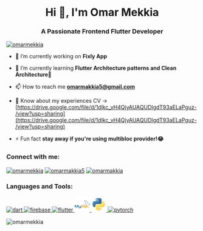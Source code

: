 <h1 align="center">Hi 👋, I'm Omar Mekkia</h1>
<h3 align="center">A Passionate Frontend Flutter Developer</h3>

<p align="left"> <a href="https://github.com/ryo-ma/github-profile-trophy"><img src="https://github-profile-trophy.vercel.app/?username=omarmekkia" alt="omarmekkia" /></a> </p>

- 🔭 I’m currently working on **Fixly App**

- 🌱 I’m currently learning **Flutter Architecture patterns and Clean Architecture🤍**

- 📫 How to reach me **omarmakkia5@gmail.com**

- 📄 Know about my experiences CV -> [https://drive.google.com/file/d/1dlkc_vH4QjyAUAQUDlgdT93aELaPguz-/view?usp=sharing](https://drive.google.com/file/d/1dlkc_vH4QjyAUAQUDlgdT93aELaPguz-/view?usp=sharing)

- ⚡ Fun fact **stay away if you're using multibloc provider!😂**

<h3 align="left">Connect with me:</h3>
<p align="left">
<a href="https://linkedin.com/in/omarmekkia" target="blank"><img align="center" src="https://raw.githubusercontent.com/rahuldkjain/github-profile-readme-generator/master/src/images/icons/Social/linked-in-alt.svg" alt="omarmekkia" height="30" width="40" /></a>
<a href="https://www.hackerrank.com/omarmakkia5" target="blank"><img align="center" src="https://raw.githubusercontent.com/rahuldkjain/github-profile-readme-generator/master/src/images/icons/Social/hackerrank.svg" alt="omarmakkia5" height="30" width="40" /></a>
<a href="https://codeforces.com/profile/omarmakkia" target="blank"><img align="center" src="https://raw.githubusercontent.com/rahuldkjain/github-profile-readme-generator/master/src/images/icons/Social/codeforces.svg" alt="omarmakkia" height="30" width="40" /></a>
</p>

<h3 align="left">Languages and Tools:</h3>
<p align="left"> <a href="https://dart.dev" target="_blank" rel="noreferrer"> <img src="https://www.vectorlogo.zone/logos/dartlang/dartlang-icon.svg" alt="dart" width="40" height="40"/> </a> <a href="https://firebase.google.com/" target="_blank" rel="noreferrer"> <img src="https://www.vectorlogo.zone/logos/firebase/firebase-icon.svg" alt="firebase" width="40" height="40"/> </a> <a href="https://flutter.dev" target="_blank" rel="noreferrer"> <img src="https://www.vectorlogo.zone/logos/flutterio/flutterio-icon.svg" alt="flutter" width="40" height="40"/> </a> <a href="https://www.mysql.com/" target="_blank" rel="noreferrer"> <img src="https://raw.githubusercontent.com/devicons/devicon/master/icons/mysql/mysql-original-wordmark.svg" alt="mysql" width="40" height="40"/> </a> <a href="https://www.python.org" target="_blank" rel="noreferrer"> <img src="https://raw.githubusercontent.com/devicons/devicon/master/icons/python/python-original.svg" alt="python" width="40" height="40"/> </a> <a href="https://pytorch.org/" target="_blank" rel="noreferrer"> <img src="https://www.vectorlogo.zone/logos/pytorch/pytorch-icon.svg" alt="pytorch" width="40" height="40"/> </a> </p>

<p><img align="center" src="https://github-readme-streak-stats.herokuapp.com/?user=omarmekkia&" alt="omarmekkia" /></p>
